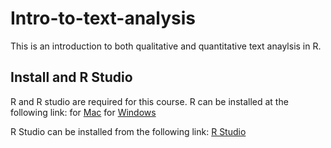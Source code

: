 # Intro-to-text-analysis

This is an introduction to both qualitative and quantitative text anaylsis in R.

## Install and R Studio

R and R studio are required for this course.
R can be installed at the following link: for [Mac](https://cran.r-project.org/bin/macosx/) for [Windows](https://cran.r-project.org/bin/windows/base/)

R Studio can be installed from the following link: [R Studio](https://posit.co/download/rstudio-desktop/)
